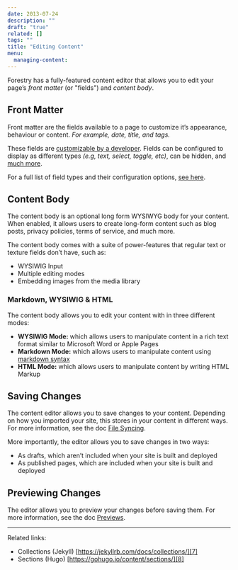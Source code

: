 ```yaml
---
date: 2013-07-24
description: ""
draft: "true"
related: []
tags: ""
title: "Editing Content"
menu:
  managing-content:
---
```

Forestry has a fully-featured content editor that allows you to edit your page’s *front matter* (or "fields") and *content body*.

## Front Matter
Front matter are the fields available to a page to customize it’s appearance, behaviour or content. *For example, date, title, and tags.*

These fields are [customizable by a developer](). Fields can be configured to display as different types *(e.g, text, select, toggle, etc)*, can be hidden, and [much more]().

For a full list of field types and their configuration options, [see here]().

## Content Body
The content body is an optional long form WYSIWYG body for your content. When enabled, it allows users to create long-form content such as blog posts, privacy policies, terms of service, and much more.

The content body comes with a suite of power-features that regular text or texture fields don’t have, such as:
* WYSIWIG Input
* Multiple editing modes
* Embedding images from the media library

### Markdown, WYSIWIG & HTML
The content body allows you to edit your content with in three different modes:
* **WYSIWIG Mode:** which allows users to manipulate content in a rich text format similar to Microsoft Word or Apple Pages
* **Markdown Mode:** which allows users to manipulate content using [markdown syntax]()
* **HTML Mode:** which allows users to manipulate content by writing HTML Markup


## Saving Changes
The content editor allows you to save changes to your content. Depending on how you imported your site, this stores in your content in different ways. For more information, see the doc [File Syncing]().

More importantly, the editor allows you to save changes in two ways:
* As drafts, which aren’t included when your site is built and deployed
* As published pages, which are included when your site is built and deployed

## Previewing Changes
The editor allows you to preview your changes before saving them. For more information, see the doc [Previews]().

---
Related links:
- Collections (Jekyll) [https://jekyllrb.com/docs/collections/][7]
- Sections (Hugo) [https://gohugo.io/content/sections/][8]




[7]:	https://jekyllrb.com/docs/collections/
[8]:	https://gohugo.io/content/sections/